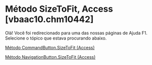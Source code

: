 
# Método SizeToFit, Access [vbaac10.chm10442]

Olá! Você foi redirecionado para uma das nossas páginas de Ajuda F1. Selecione o tópico que estava procurando abaixo.

[Método CommandButton.SizeToFit (Access)](http://msdn.microsoft.com/library/a1e8f47f-30b4-c2f4-7d95-2be75f0a4aa5%28Office.15%29.aspx)

[Método NavigationButton.SizeToFit (Access)](http://msdn.microsoft.com/library/b8ca4ed4-4092-3996-b26a-d3ec561906e9%28Office.15%29.aspx)

